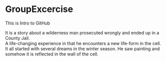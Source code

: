 # GroupExcercise
This is Intro to GitHub 

It is a story about a wilderness man prosecuted wrongly and ended up in a County Jail.  
A life-changing experience in that he encounters a new life-form in the cell. It all 
started with several dreams in the winter season. He saw painting and somehow it is 
reflected in the wall of the cell.
